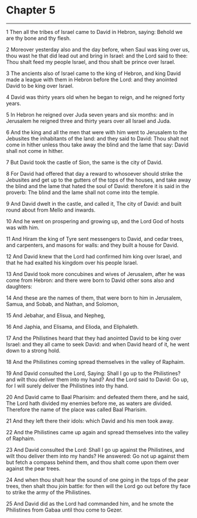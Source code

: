 # Chapter 5

***

1 Then all the tribes of Israel came to David in Hebron, saying: Behold we are thy bone and thy flesh.

2 Moreover yesterday also and the day before, when Saul was king over us, thou wast he that did lead out and bring in Israel: and the Lord said to thee: Thou shalt feed my people Israel, and thou shalt be prince over Israel.

3 The ancients also of Israel came to the king of Hebron, and king David made a league with them in Hebron before the Lord: and they anointed David to be king over Israel.

4 David was thirty years old when he began to reign, and he reigned forty years.

5 In Hebron he reigned over Juda seven years and six months: and in Jerusalem he reigned three and thirty years over all Israel and Juda.

6 And the king and all the men that were with him went to Jerusalem to the Jebusites the inhabitants of the land: and they said to David: Thou shalt not come in hither unless thou take away the blind and the lame that say: David shall not come in hither.

7 But David took the castle of Sion, the same is the city of David.

8 For David had offered that day a reward to whosoever should strike the Jebusites and get up to the gutters of the tops of the houses, and take away the blind and the lame that hated the soul of David: therefore it is said in the proverb: The blind and the lame shall not come into the temple.

9 And David dwelt in the castle, and called it, The city of David: and built round about from Mello and inwards.

10 And he went on prospering and growing up, and the Lord God of hosts was with him.

11 And Hiram the king of Tyre sent messengers to David, and cedar trees, and carpenters, and masons for walls: and they built a house for David.

12 And David knew that the Lord had confirmed him king over Israel, and that he had exalted his kingdom over his people Israel.

13 And David took more concubines and wives of Jerusalem, after he was come from Hebron: and there were born to David other sons also and daughters:

14 And these are the names of them, that were born to him in Jerusalem, Samua, and Sobab, and Nathan, and Solomon,

15 And Jebahar, and Elisua, and Nepheg,

16 And Japhia, and Elisama, and Elioda, and Eliphaleth.

17 And the Philistines heard that they had anointed David to be king over Israel: and they all came to seek David: and when David heard of it, he went down to a strong hold.

18 And the Philistines coming spread themselves in the valley of Raphaim.

19 And David consulted the Lord, Saying: Shall I go up to the Philistines? and wilt thou deliver them into my hand? And the Lord said to David: Go up, for I will surely deliver the Philistines into thy hand.

20 And David came to Baal Pharisim: and defeated them there, and he said, The Lord hath divided my enemies before me, as waters are divided. Therefore the name of the place was called Baal Pharisim.

21 And they left there their idols: which David and his men took away.

22 And the Philistines came up again and spread themselves into the valley of Raphaim.

23 And David consulted the Lord: Shall I go up against the Philistines, and wilt thou deliver them into my hands? He answered: Go not up against them but fetch a compass behind them, and thou shalt come upon them over against the pear trees.

24 And when thou shalt hear the sound of one going in the tops of the pear trees, then shalt thou join battle: for then will the Lord go out before thy face to strike the army of the Philistines.

25 And David did as the Lord had commanded him, and he smote the Philistines from Gabaa until thou come to Gezer.

